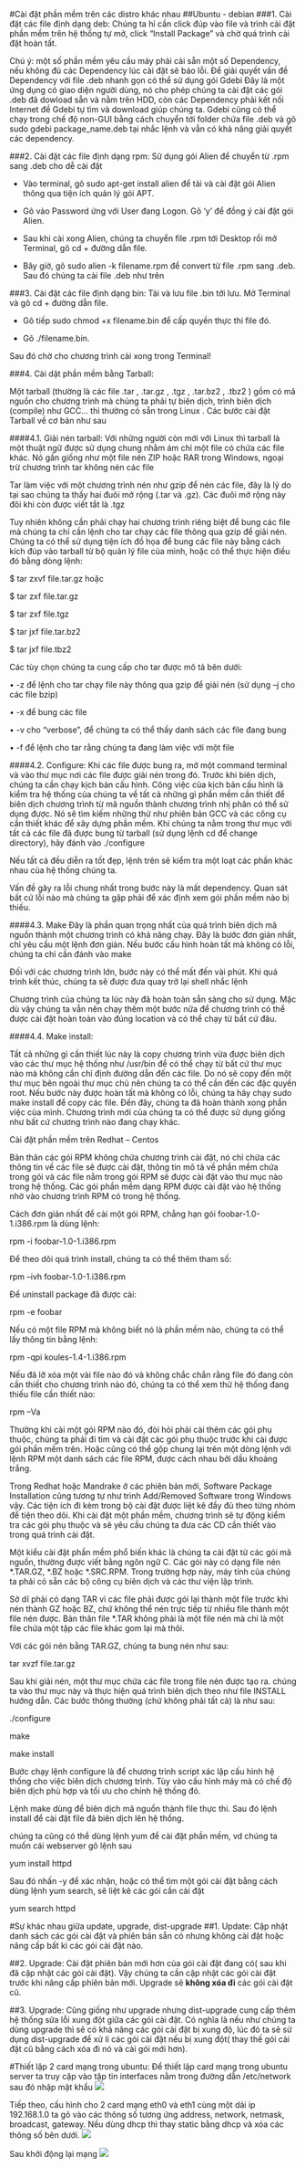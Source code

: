 #Cài đặt phần mềm trên các distro khác nhau
##Ubuntu - debian
###1. Cài đặt các file định dạng deb:
Chúng ta hỉ cần click đúp vào file và trình cài đặt phần mềm trên hệ thống tự mở, click “Install Package” và chờ quá trình cài đặt hoàn tất.

Chú ý: một số phần mềm yêu cầu máy phải cài sẵn một số Dependency, nếu không đủ các Dependency lúc cài đặt sẽ báo lỗi. Để giải quyết vấn đề Dependency với file .deb nhanh gọn có thể sử dụng gói Gdebi
Đây là một ứng dụng có giao diện người dùng, nó cho phép chúng ta cài đặt các gói .deb đã dowload sẵn và nằm trên HDD, còn các Dependency phải kết nối Internet đề Gdebi tự tìm và download giúp chúng ta. Gdebi cũng có thể chạy trong chế độ non-GUI bằng cách chuyển tới folder chứa file .deb và gõ sudo gdebi package_name.deb tại nhắc lệnh và vẫn có khả năng giải quyết các dependency.

###2. Cài đặt các file định dạng rpm:
Sử dụng gói Alien để chuyển từ .rpm sang .deb cho dễ cài đặt

- Vào terminal, gõ sudo apt-get install alien để tải và cài đặt gói Alien thông qua tiện ích quản lý gói APT.

- Gõ vào Password ứng với User đang Logon. Gõ ‘y’ để đồng ý cài đặt gói Alien.

- Sau khi cài xong Alien, chúng ta chuyển file .rpm tới Desktop rồi mở Terminal, gõ cd + đường dẫn file.

- Bây giờ, gõ sudo alien -k filename.rpm để convert từ file .rpm sang .deb. Sau đó chúng ta cài file .deb như trên

###3. Cài đặt các file định dạng bin:
Tải và lưu file .bin tới lưu. Mở Terminal và gõ cd + đường dẫn file.

- Gõ tiếp sudo chmod +x filename.bin để cấp quyền thực thi file đó.

- Gõ ./filename.bin.

Sau đó chờ cho chương trình cài xong trong Terminal!

###4. Cài dặt phần mềm bằng Tarball:

Một tarball (thường là các file .tar , .tar.gz , .tgz , .tar.bz2 , .tbz2 ) gồm có mã nguồn cho chương trình mà chúng ta phải tự biên dịch, trình biên dịch (compile) như GCC… thì thường có sẵn trong Linux . Các bước cài đặt Tarball về cơ bản như sau

####4.1. Giải nén tarball:
Với những người còn mới với Linux thì tarball là một thuật ngữ được sử dụng chung nhằm ám chỉ một file có chứa các file khác. Nó gần giống như một file nén ZIP hoặc RAR trong Windows, ngoại trừ chương trình tar không nén các file

Tar làm việc với một chương trình nén như gzip để nén các file, đây là lý do tại sao chúng ta thấy hai đuôi mở rộng (.tar và .gz). Các đuôi mở rộng này đôi khi còn được viết tắt là .tgz

Tuy nhiên không cần phải chạy hai chương trình riêng biệt để bung các file mà chúng ta chỉ cần lệnh cho tar chạy các file thông qua gzip để giải nén. Chúng ta có thể sử dụng tiện ích đồ họa để bung các file này bằng cách kích đúp vào tarball từ bộ quản lý file của mình, hoặc có thể thực hiện điều đó bằng dòng lệnh:

$ tar zxvf file.tar.gz hoặc

$ tar zxf file.tar.gz

$ tar zxf file.tgz

$ tar jxf file.tar.bz2

$ tar jxf file.tbz2

Các tùy chọn chúng ta cung cấp cho tar được mô tả bên dưới:

 • -z để lệnh cho tar chạy file này thông qua gzip để giải nén (sử dụng –j cho các file bzip)

 • -x để bung các file

 • -v cho “verbose”, để chúng ta có thể thấy danh sách các file đang bung

 • -f để lệnh cho tar rằng chúng ta đang làm việc với một file

####4.2. Configure:
Khi các file được bung ra, mở một command terminal và vào thư mục nơi các file được giải nén trong đó. Trước khi biên dịch, chúng ta cần chạy kịch bản cấu hình. Công việc của kịch bản cấu hình là kiểm tra hệ thống của chúng ta về tất cả những gì phần mềm cần thiết để biên dịch chương trình từ mã nguồn thành chương trình nhị phân có thể sử dụng được. Nó sẽ tìm kiếm những thứ như phiên bản GCC và các công cụ cần thiết khác để xây dựng phần mềm. Khi chúng ta nằm trong thư mục với tất cả các file đã được bung từ tarball (sử dụng lệnh cd để change directory), hãy đánh vào ./configure

Nếu tất cả đều diễn ra tốt đẹp, lệnh trên sẽ kiểm tra một loạt các phần khác nhau của hệ thống chúng ta.

Vấn đề gây ra lỗi chung nhất trong bước này là mất dependency. Quan sát bất cứ lỗi nào mà chúng ta gặp phải để xác định xem gói phần mềm nào bị thiếu.

####4.3. Make
Đây là phần quan trọng nhất của quá trình biên dịch mã nguồn thành một chương trình có khả năng chạy. Đây là bước đơn giản nhất, chỉ yêu cầu một lệnh đơn giản. Nếu bước cấu hình hoàn tất mà không có lỗi, chúng ta chỉ cần đánh vào  make

Đối với các chương trình lớn, bước này có thể mất đến vài phút. Khi quá trình kết thúc, chúng ta sẽ được đưa quay trở lại shell nhắc lệnh

Chương trình của chúng ta lúc này đã hoàn toàn sẵn sàng cho sử dụng. Mặc dù vậy chúng ta vẫn nên chạy thêm một bước nữa để chương trình có thể được cài đặt hoàn toàn vào đúng location và có thể chạy từ bất cứ đâu.

####4.4. Make install:

Tất cả những gì cần thiết lúc này là copy chương trình vừa được biên dịch vào các thư mục hệ thống như /usr/bin để có thể chạy từ bất cứ thư mục nào mà không cần chỉ định đường dẫn đến các file. Do nó sẽ copy đến một thư mục bên ngoài thư mục chủ nên chúng ta có thể cần đến các đặc quyền root. Nếu bước này được hoàn tất mà không có lỗi, chúng ta hãy chạy sudo make install để copy các file. Đến đây, chúng ta đã hoàn thành xong phần việc của mình. Chương trình mới của chúng ta có thể được sử dụng giống như bất cứ chương trình nào đang chạy khác.

Cài đặt phần mềm trên Redhat – Centos

Bản thân các gói RPM không chứa chương trình cài đặt, nó chỉ chứa các thông tin về các file sẽ được cài đặt, thông tin mô tả về phần mềm chứa trong gói và các file nằm trong gói RPM sẽ được cài đặt vào thư mục nào trong hệ thống. Các gói phần mềm dạng RPM được cài đặt vào hệ thống nhờ vào chương trình RPM có trong hệ thống.

Cách đơn giản nhất để cài một gói RPM, chẳng hạn gói foobar-1.0-1.i386.rpm là dùng lệnh:

rpm -i foobar-1.0-1.i386.rpm

Để theo dõi quá trình install, chúng ta có thể thêm tham số:

rpm –ivh foobar-1.0-1.i386.rpm

Để uninstall package đã được cài:

rpm -e foobar

Nếu có một file RPM mà không biết nó là phần mềm nào, chúng ta có thể lấy thông tin bằng lệnh:

rpm -qpi koules-1.4-1.i386.rpm

Nếu đã lỡ xóa một vài file nào đó và không chắc chắn rằng file đó đang còn cần thiết cho chương trình nào đó, chúng ta có thể xem thử hệ thống đang thiếu file cần thiết nào:

rpm –Va

Thường khi cài một gói RPM nào đó, đòi hỏi phải cài thêm các gói phụ thuộc, chúng ta phải đi tìm và cài đặt các gói phụ thuộc trước khi cài được gói phần mềm trên. Hoặc cũng có thể gộp chung lại trên một dòng lệnh với lệnh RPM một danh sách các file RPM, được cách nhau bởi dấu khoảng trắng.

Trong Redhat hoặc Mandrake ở các phiên bản mới, Software Package Installation cũng tương tự như trình Add/Removed Software trong Windows vậy. Các tiện ích đi kèm trong bộ cài đặt được liệt kê đầy đủ theo từng nhóm để tiện theo dõi. Khi cài đặt một phần mềm, chương trình sẽ tự động kiểm tra các gói phụ thuộc và sẽ yêu cầu chúng ta đưa các CD cần thiết vào trong quá trình cài đặt.

Một kiểu cài đặt phần mềm phổ biến khác là chúng ta cài đặt từ các gói mã nguồn, thường được viết bằng ngôn ngữ C. Các gói này có dạng file nén *.TAR.GZ, *.BZ hoặc *.SRC.RPM. Trong trường hợp này, máy tính của chúng ta phải có sẵn các bộ công cụ biên dịch và các thư viện lập trình.

Sở dĩ phải có dạng TAR vì các file phải được gói lại thành một file trước khi nén thành GZ hoặc BZ, chứ không thể nén trực tiếp từ nhiều file thành một file nén được. Bản thân file *.TAR không phải là một file nén mà chỉ là một file chứa một tập các file khác gom lại mà thôi.

Với các gói nén bằng TAR.GZ, chúng ta bung nén như sau:

tar xvzf file.tar.gz

Sau khi giải nén, một thư mục chứa các file trong file nén được tạo ra. chúng ta vào thư mục này và thực hiện quá trình biên dịch theo như file INSTALL hướng dẫn. Các bước thông thường (chứ không phải tất cả) là như sau:

./configure

make

make install

Bước chạy lệnh configure là để chương trình script xác lập cấu hình hệ thống cho việc biên dịch chương trình. Tùy vào cấu hình máy mà có chế độ biên dịch phù hợp và tối ưu cho chính hệ thống đó.

Lệnh make dùng để biên dịch mã nguồn thành file thực thi. Sau đó lệnh install để cài đặt file đã biên dịch lên hệ thống.

chúng ta cũng có thể dùng lệnh yum để cài đặt phần mềm, vd chúng ta muốn cái webserver gõ lệnh sau

 yum install httpd

Sau đó nhấn -y để xác nhận, hoặc có thể tìm một gói cài đặt bằng cách dùng lệnh yum search, sẽ liệt kê các gói cần cài đặt

 yum search httpd

#Sự khác nhau giữa update, upgrade, dist-upgrade
##1. Update:
Cập nhật danh sách các gói cài đặt và phiên bản sẵn có nhưng không cài đặt hoặc nâng cấp bất kì các gói cài đặt nào.

##2. Upgrade:
Cài đặt phiên bản mới hơn của gói cài đặt đang có( sau khi đã cập nhật các gói cài đặt). Vậy chúng ta cần cập nhật các gói cài đặt trước khi nâng cấp phiên bản mới. Upgrade sẽ **không xóa đi** các gói cài đặt cũ.


##3. Upgrade:
Cũng giống như upgrade nhưng dist-upgrade cung cấp thêm hệ thống sửa lỗi xung đột giữa các gói cài đặt. Có nghĩa là nếu như chúng ta dùng upgrade thì sẽ có khả năng các gói cài đặt bị xung độ, lúc đó ta sẽ sử dụng dist-upgrade để xử lí các gói cài đặt nếu bị xung đột( thay thế gói cài đặt cũ bằng cách xóa đi nó và cài gói mới hơn).

#Thiết lập 2 card mạng trong ubuntu:
Để thiết lập card mạng trong ubuntu server ta truy cập vào tập tin interfaces nằm trong đường dẫn /etc/network sau đó nhập mật khẩu
![](https://cloud.githubusercontent.com/assets/14356333/10410265/48992d84-6f66-11e5-9c98-8fefea709307.jpg)

Tiếp theo, cấu hình cho 2 card mạng eth0 và eth1 cùng một dải ip 192.168.1.0 ta gõ vào các thông số tương ứng address, network, netmask, broadcast, gateway.
Nếu dùng dhcp thì thay static bằng dhcp và xóa các thông số bên dưới.
![](https://cloud.githubusercontent.com/assets/14356333/10410280/2009b55e-6f67-11e5-9c2a-5f58140f10e1.jpg)

Sau khởi động lại mạng 
![](https://cloud.githubusercontent.com/assets/14356333/10410299/0e1fc422-6f68-11e5-8da2-250ca4ec2990.jpg)



